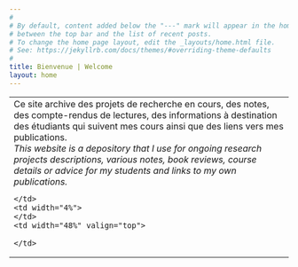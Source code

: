 ```yaml
---
#
# By default, content added below the "---" mark will appear in the home page
# between the top bar and the list of recent posts.
# To change the home page layout, edit the _layouts/home.html file.
# See: https://jekyllrb.com/docs/themes/#overriding-theme-defaults
#
title: Bienvenue | Welcome
layout: home
---
```


<table>
  <tr>
    <td width="48%" valign="top">
      Ce site archive des projets de recherche en cours, des notes, des compte-rendus de lectures, des informations à destination des étudiants qui suivent mes cours ainsi que des liens vers mes publications.
      <br>
      <i>This website is a depository that I use for ongoing research projects descriptions, various notes, book reviews, course details or advice for my students and links to my own publications.</i>
    
    </td>
    <td width="4%">
    </td>
    <td width="48%" valign="top">
    
    </td>  
  </tr>
</table>
